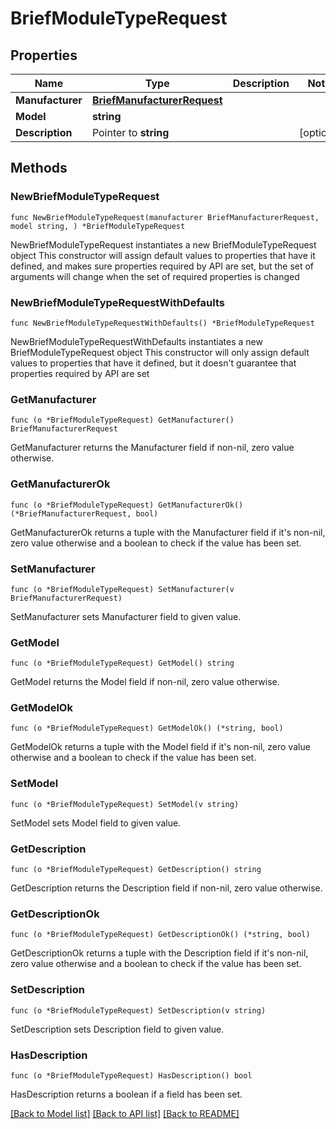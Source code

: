 # BriefModuleTypeRequest

## Properties

Name | Type | Description | Notes
------------ | ------------- | ------------- | -------------
**Manufacturer** | [**BriefManufacturerRequest**](BriefManufacturerRequest.md) |  | 
**Model** | **string** |  | 
**Description** | Pointer to **string** |  | [optional] 

## Methods

### NewBriefModuleTypeRequest

`func NewBriefModuleTypeRequest(manufacturer BriefManufacturerRequest, model string, ) *BriefModuleTypeRequest`

NewBriefModuleTypeRequest instantiates a new BriefModuleTypeRequest object
This constructor will assign default values to properties that have it defined,
and makes sure properties required by API are set, but the set of arguments
will change when the set of required properties is changed

### NewBriefModuleTypeRequestWithDefaults

`func NewBriefModuleTypeRequestWithDefaults() *BriefModuleTypeRequest`

NewBriefModuleTypeRequestWithDefaults instantiates a new BriefModuleTypeRequest object
This constructor will only assign default values to properties that have it defined,
but it doesn't guarantee that properties required by API are set

### GetManufacturer

`func (o *BriefModuleTypeRequest) GetManufacturer() BriefManufacturerRequest`

GetManufacturer returns the Manufacturer field if non-nil, zero value otherwise.

### GetManufacturerOk

`func (o *BriefModuleTypeRequest) GetManufacturerOk() (*BriefManufacturerRequest, bool)`

GetManufacturerOk returns a tuple with the Manufacturer field if it's non-nil, zero value otherwise
and a boolean to check if the value has been set.

### SetManufacturer

`func (o *BriefModuleTypeRequest) SetManufacturer(v BriefManufacturerRequest)`

SetManufacturer sets Manufacturer field to given value.


### GetModel

`func (o *BriefModuleTypeRequest) GetModel() string`

GetModel returns the Model field if non-nil, zero value otherwise.

### GetModelOk

`func (o *BriefModuleTypeRequest) GetModelOk() (*string, bool)`

GetModelOk returns a tuple with the Model field if it's non-nil, zero value otherwise
and a boolean to check if the value has been set.

### SetModel

`func (o *BriefModuleTypeRequest) SetModel(v string)`

SetModel sets Model field to given value.


### GetDescription

`func (o *BriefModuleTypeRequest) GetDescription() string`

GetDescription returns the Description field if non-nil, zero value otherwise.

### GetDescriptionOk

`func (o *BriefModuleTypeRequest) GetDescriptionOk() (*string, bool)`

GetDescriptionOk returns a tuple with the Description field if it's non-nil, zero value otherwise
and a boolean to check if the value has been set.

### SetDescription

`func (o *BriefModuleTypeRequest) SetDescription(v string)`

SetDescription sets Description field to given value.

### HasDescription

`func (o *BriefModuleTypeRequest) HasDescription() bool`

HasDescription returns a boolean if a field has been set.


[[Back to Model list]](../README.md#documentation-for-models) [[Back to API list]](../README.md#documentation-for-api-endpoints) [[Back to README]](../README.md)


